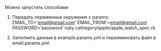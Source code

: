 Можно запустить  способами
1) Передать переменные окружения c params:
EMAIL_TO='email@gmail.com' EMAIL_FROM'=email@gmail.com PASSWORD='password' ruby cathegory/apple/apple_watch_spec.rb

2) Заполнить данные в example.params.yml и переименовать файл в email.params.yml
